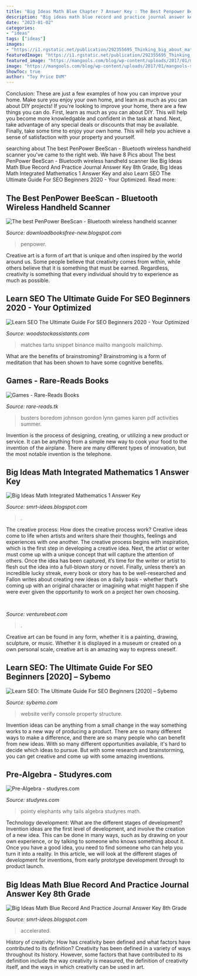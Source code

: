 ```yaml
---
title: "Big Ideas Math Blue Chapter 7 Answer Key : The Best Penpower Beescan"
description: "Big ideas math blue record and practice journal answer key 8th grade"
date: "2023-01-02"
categories:
- "ideas"
tags: ["ideas"]
images:
- "https://i1.rgstatic.net/publication/292355695_Thinking_big_about_mathematics_science_and_technology_Effective_teaching_STEMs_from_big_ideas/links/5975ba3a458515e26d09d800/largepreview.png"
featuredImage: "https://i1.rgstatic.net/publication/292355695_Thinking_big_about_mathematics_science_and_technology_Effective_teaching_STEMs_from_big_ideas/links/5975ba3a458515e26d09d800/largepreview.png"
featured_image: "https://mangools.com/blog/wp-content/uploads/2017/01/mangools-seo-academy-part-2-search-engines-snippet-google.png"
image: "https://mangools.com/blog/wp-content/uploads/2017/01/mangools-seo-academy-part-2-search-engines-snippet-google.png"
ShowToc: true
author: "Toy Price DVM"
---
```



Conclusion: These are just a few examples of how you can improve your home. Make sure you enjoy your own home, and learn as much as you can about DIY projects!
If you're looking to improve your home, there are a few things you can do. First, learn as much as you can about DIY. This will help you become more knowledgable and confident in the task at hand. Next, take advantage of any special deals or discounts that may be available. Finally, take some time to enjoy your own home. This will help you achieve a sense of satisfaction with your property and yourself.

	

		
searching about The best PenPower BeeScan - Bluetooth wireless handheld scanner you've came to the right web. We have 8 Pics about The best PenPower BeeScan - Bluetooth wireless handheld scanner like Big Ideas Math Blue Record And Practice Journal Answer Key 8th Grade, Big Ideas Math Integrated Mathematics 1 Answer Key and also Learn SEO The Ultimate Guide For SEO Beginners 2020 - Your Optimized. Read more:
		
    
## The Best PenPower BeeScan - Bluetooth Wireless Handheld Scanner

<img loading=lazy src="https://images-na.ssl-images-amazon.com/images/I/71gYv1px0PL.png" onerror="this.onerror=null;this.src='https://tse1.mm.bing.net/th?id=OIP.a9QgvGAX94uUGf7fCEnxxQHaL2&amp;pid=15.1';" alt="The best PenPower BeeScan - Bluetooth wireless handheld scanner">

_Source: downloadbooksfree-new.blogspot.com_

>penpower. 

	

Creative art is a form of art that is unique and often inspired by the world around us. Some people believe that creativity comes from within, while others believe that it is something that must be earned. Regardless, creativity is something that every individual should try to experience as much as possible.

    
## Learn SEO The Ultimate Guide For SEO Beginners 2020 - Your Optimized

<img loading=lazy src="https://mangools.com/blog/wp-content/uploads/2017/01/mangools-seo-academy-part-2-search-engines-snippet-google.png" onerror="this.onerror=null;this.src='https://tse4.mm.bing.net/th?id=OIP.HBJBQUlvVC3qY85zlp86lAHaEM&amp;pid=15.1';" alt="Learn SEO The Ultimate Guide For SEO Beginners 2020 - Your Optimized">

_Source: woodstockassistants.com_

>matches tartu snippet binance mailto mangools mailchimp. 

	

What are the benefits of brainstroming?
Brainstroming is a form of meditation that has been shown to have some cognitive benefits.

    
## Games - Rare-Reads Books

<img loading=lazy src="https://images-na.ssl-images-amazon.com/images/I/615H7A+tk0L._SX328_BO1,204,203,200_.jpg" onerror="this.onerror=null;this.src='https://tse4.mm.bing.net/th?id=OIP.F1fhc307HJZlgSbSAmWaQAAAAA&amp;pid=15.1';" alt="Games - Rare-Reads Books">

_Source: rare-reads.tk_

>busters boredom johnson gordon lynn games karen pdf activities summer. 

	

Invention is the process of designing, creating, or utilizing a new product or service. It can be anything from a simple new way to cook your food to the invention of the airplane. There are many different types of innovation, but the most notable invention is the telephone.

    
## Big Ideas Math Integrated Mathematics 1 Answer Key

<img loading=lazy src="https://i1.rgstatic.net/publication/292355695_Thinking_big_about_mathematics_science_and_technology_Effective_teaching_STEMs_from_big_ideas/links/5975ba3a458515e26d09d800/largepreview.png" onerror="this.onerror=null;this.src='https://tse3.mm.bing.net/th?id=OIP.RR1JLR5lqGxox86yyowhXwHaKe&amp;pid=15.1';" alt="Big Ideas Math Integrated Mathematics 1 Answer Key">

_Source: smrt-ideas.blogspot.com_

>. 

	

The creative process: How does the creative process work?
Creative ideas come to life when artists and writers share their thoughts, feelings and experiences with one another. The creative process begins with inspiration, which is the first step in developing a creative idea. Next, the artist or writer must come up with a unique concept that will capture the attention of others. Once the idea has been captured, it’s time for the writer or artist to flesh out the idea into a full-blown story or novel. Finally, unless there’s an incredible lucky streak, every book or story has to be well-researched and Fallon writes about creating new ideas on a daily basis - whether that’s coming up with an original character or imagining what might happen if she were ever given the opportunity to work on a project her own choosing.

    
## 

<img loading=lazy src="https://venturebeat.com/wp-content/uploads/2020/01/nvidia-G-SYNC_360Hz.jpg" onerror="this.onerror=null;this.src='https://tse2.mm.bing.net/th?id=OIP.RusOj6i-a9s8TFQtCEHV7QHaDr&amp;pid=15.1';" alt="">

_Source: venturebeat.com_

>. 

	

Creative art can be found in any form, whether it is a painting, drawing, sculpture, or music. Whether it is displayed in a museum or created on a own personal scale, creative art is an amazing way to express oneself.

    
## Learn SEO: The Ultimate Guide For SEO Beginners [2020] – Sybemo

<img loading=lazy src="https://mangools.com/blog/wp-content/uploads/2019/06/03-verify.png" onerror="this.onerror=null;this.src='https://tse4.mm.bing.net/th?id=OIP.axl04VyDfnr9JoR4oLxtdgHaF9&amp;pid=15.1';" alt="Learn SEO: The Ultimate Guide For SEO Beginners [2020] – Sybemo">

_Source: sybemo.com_

>website verify console property structure. 

	

Invention ideas can be anything from a small change in the way something works to a new way of producing a product. There are so many different ways to make a difference, and there are so many people who can benefit from new ideas. With so many different opportunities available, it's hard to decide which ideas to pursue. But with some research and brainstorming, you can get creative and come up with some amazing inventions.

    
## Pre-Algebra - Studyres.com

<img loading=lazy src="http://s1.studyres.com/store/data/023799209_1-d4ce20754bee2d52de3cf58407b91ee6-300x300.png" onerror="this.onerror=null;this.src='https://tse3.mm.bing.net/th?id=OIP.d5JwsVgARGVarMGdJ8RahAAAAA&amp;pid=15.1';" alt="Pre-Algebra - studyres.com">

_Source: studyres.com_

>pointy elephants why tails algebra studyres math. 

	

Technology development: What are the different stages of development?
Invention ideas are the first level of development, and involve the creation of a new idea. This can be done in many ways, such as by drawing on your own experience, or by talking to someone who knows something about it. Once you have a good idea, you need to find someone who can help you turn it into a reality. In this article, we will look at the different stages of development for inventions, from early prototype development through to product launch.

    
## Big Ideas Math Blue Record And Practice Journal Answer Key 8th Grade

<img loading=lazy src="https://images-na.ssl-images-amazon.com/images/I/51UqGWW3GFL.jpg" onerror="this.onerror=null;this.src='https://tse3.mm.bing.net/th?id=OIP.kPD6yWyqqWvIrV6PRn9bDwAAAA&amp;pid=15.1';" alt="Big Ideas Math Blue Record And Practice Journal Answer Key 8th Grade">

_Source: smrt-ideas.blogspot.com_

>accelerated. 

	

History of creativity: How has creativity been defined and what factors have contributed to its definition?
Creativity has been defined in a variety of ways throughout its history. However, some factors that have contributed to its definition include the way creativity is measured, the definition of creativity itself, and the ways in which creativity can be used in art.

